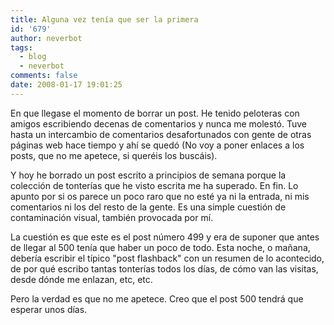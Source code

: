 ```yaml
---
title: Alguna vez tenía que ser la primera
id: '679'
author: neverbot
tags:
  - blog
  - neverbot
comments: false
date: 2008-01-17 19:01:25
---
```


En que llegase el momento de borrar un post. He tenido peloteras con amigos escribiendo decenas de comentarios y nunca me molestó. Tuve hasta un intercambio de comentarios desafortunados con gente de otras páginas web hace tiempo y ahí se quedó (No voy a poner enlaces a los posts, que no me apetece, si queréis los buscáis).

Y hoy he borrado un post escrito a principios de semana porque la colección de tonterías que he visto escrita me ha superado. En fin. Lo apunto por si os parece un poco raro que no esté ya ni la entrada, ni mis comentarios ni los del resto de la gente. Es una simple cuestión de contaminación visual, también provocada por mí.

La cuestión es que este es el post número 499 y era de suponer que antes de llegar al 500 tenía que haber un poco de todo. Esta noche, o mañana, debería escribir el típico "post flashback" con un resumen de lo acontecido, de por qué escribo tantas tonterías todos los días, de cómo van las visitas, desde dónde me enlazan, etc, etc.

Pero la verdad es que no me apetece. Creo que el post 500 tendrá que esperar unos días.